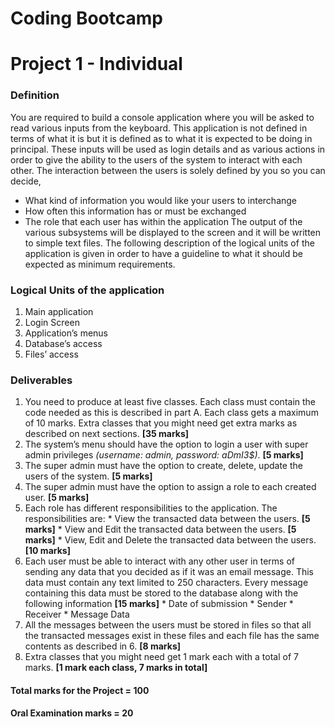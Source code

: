 # Coding Bootcamp
# Project 1 - Individual

### Definition
You are required to build a console application where you will be asked to read various inputs from the keyboard.
This application is not defined in terms of what it is but it is defined as to what it is expected to be doing in principal.
These inputs will be used as login details and as various actions in order to give the ability to the users of the system to interact with each other.
The interaction between the users is solely defined by you so you can decide,
+ What kind of information you would like your users to interchange
+ How often this information has or must be exchanged
+ The role that each user has within the application
The output of the various subsystems will be displayed to the screen and it will be written to simple text files.
The following description of the logical units of the application is given in order to have a guideline to what it should be expected as minimum requirements.
### Logical Units of the application
  1. Main application
  2. Login Screen
  3. Application’s menus
  4. Database’s access
  5. Files’ access
### Deliverables
  1. You need to produce at least five classes. Each class must contain the code needed as this is described in part A. Each class gets a maximum of 10 marks. Extra classes that you might need get extra marks as described on next sections. **[35 marks]**
  2. The system’s menu should have the option to login a user with super admin privileges _(username: admin, password: aDmI3$)_. **[5 marks]**
  3. The super admin must have the option to create, delete, update the users of the system. **[5 marks]**
  4. The super admin must have the option to assign a role to each created user. **[5 marks]**
  5. Each role has different responsibilities to the application. The responsibilities are:
    * View the transacted data between the users. **[5 marks]**
    * View and Edit the transacted data between the users. **[5 marks]**
    * View, Edit and Delete the transacted data between the users. **[10 marks]**
  6. Each user must be able to interact with any other user in terms of sending any data that you decided as if it was an email message. This data must contain any text limited to 250 characters. Every message containing this data must be stored to the database along with the following information **[15 marks]**
    * Date of submission
    * Sender
    * Receiver
    * Message Data
  7. All the messages between the users must be stored in files so that all the transacted messages exist in these files and each file has the same contents as described in 6. **[8 marks]**
  8. Extra classes that you might need get 1 mark each with a total of 7 marks. **[1 mark each class, 7 marks in total]**
#### Total marks for the Project = 100
#### Oral Examination marks = 20
